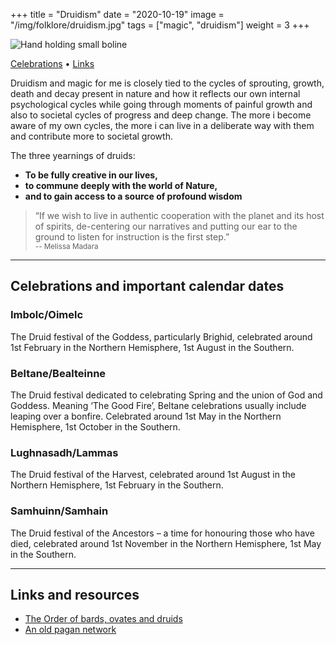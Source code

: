 +++
title = "Druidism"
date = "2020-10-19"
image = "/img/folklore/druidism.jpg"
tags = ["magic", "druidism"]
weight = 3
+++

![Hand holding small boline](/img/folklore/druidism.jpg "Hand holding small boline")

<div class="table-of-contents">

[Celebrations](#celebrations-and-important-calendar-dates) •
[Links](#links-and-resources)

</div>

Druidism and magic for me is closely tied to the cycles of sprouting, growth, death and decay present in nature and how it reflects our own internal psychological cycles while going through moments of painful growth and also to societal cycles of progress and deep change. The more i become aware of my own cycles, the more i can live in a deliberate way with them and contribute more to societal growth.

The three yearnings of druids:  
- **To be fully creative in our lives,**   
- **to commune deeply with the world of Nature,**   
- **and to gain access to a source of profound wisdom**  

> “If we wish to live in authentic cooperation with the planet and its host of spirits, de-centering our narratives and putting our ear to the ground to listen for instruction is the first step.”  
<small>-- Melissa Madara</small>

---

## Celebrations and important calendar dates

### Imbolc/Oimelc
The Druid festival of the Goddess, particularly Brighid, celebrated around 1st February in the Northern Hemisphere, 1st August in the Southern.  

### Beltane/Bealteinne
The Druid festival dedicated to celebrating Spring and the union of God and Goddess. Meaning ‘The Good Fire’, Beltane celebrations usually include leaping over a bonfire. Celebrated around 1st May in the Northern Hemisphere, 1st October in the Southern.  

### Lughnasadh/Lammas
The Druid festival of the Harvest, celebrated around 1st August in the Northern Hemisphere, 1st February in the Southern.  

### Samhuinn/Samhain
The Druid festival of the Ancestors – a time for honouring those who have died, celebrated around 1st November in the Northern Hemisphere, 1st May in the Southern.  

---

## Links and resources

- [The Order of bards, ovates and druids](https://druidry.org/)
- [An old pagan network](https://www.paganlink.org/index.shtml)
